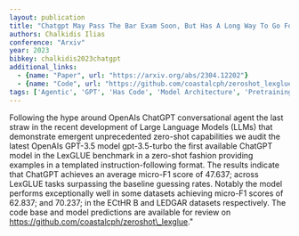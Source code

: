 ```yaml
---
layout: publication
title: "Chatgpt May Pass The Bar Exam Soon, But Has A Long Way To Go For The Lexglue Benchmark"
authors: Chalkidis Ilias
conference: "Arxiv"
year: 2023
bibkey: chalkidis2023chatgpt
additional_links:
  - {name: "Paper", url: "https://arxiv.org/abs/2304.12202"}
  - {name: "Code", url: "https://github.com/coastalcph/zeroshot_lexglue"}
tags: ['Agentic', 'GPT', 'Has Code', 'Model Architecture', 'Pretraining Methods', 'RAG', 'Survey Paper']
---
```

Following the hype around OpenAIs ChatGPT conversational agent the last straw in the recent development of Large Language Models (LLMs) that demonstrate emergent unprecedented zero-shot capabilities we audit the latest OpenAIs GPT-3.5 model gpt-3.5-turbo the first available ChatGPT model in the LexGLUE benchmark in a zero-shot fashion providing examples in a templated instruction-following format. The results indicate that ChatGPT achieves an average micro-F1 score of 47.637; across LexGLUE tasks surpassing the baseline guessing rates. Notably the model performs exceptionally well in some datasets achieving micro-F1 scores of 62.837; and 70.237; in the ECtHR B and LEDGAR datasets respectively. The code base and model predictions are available for review on https://github.com/coastalcph/zeroshot\_lexglue."
